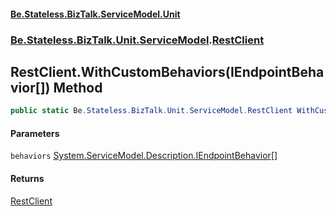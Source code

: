 #### [Be.Stateless.BizTalk.ServiceModel.Unit](README.md 'README')
### [Be.Stateless.BizTalk.Unit.ServiceModel](Be.Stateless.BizTalk.Unit.ServiceModel.md 'Be.Stateless.BizTalk.Unit.ServiceModel').[RestClient](RestClient.md 'Be.Stateless.BizTalk.Unit.ServiceModel.RestClient')

## RestClient.WithCustomBehaviors(IEndpointBehavior[]) Method

```csharp
public static Be.Stateless.BizTalk.Unit.ServiceModel.RestClient WithCustomBehaviors(params System.ServiceModel.Description.IEndpointBehavior[] behaviors);
```
#### Parameters

<a name='Be.Stateless.BizTalk.Unit.ServiceModel.RestClient.WithCustomBehaviors(System.ServiceModel.Description.IEndpointBehavior[]).behaviors'></a>

`behaviors` [System.ServiceModel.Description.IEndpointBehavior](https://docs.microsoft.com/en-us/dotnet/api/System.ServiceModel.Description.IEndpointBehavior 'System.ServiceModel.Description.IEndpointBehavior')[[]](https://docs.microsoft.com/en-us/dotnet/api/System.Array 'System.Array')

#### Returns
[RestClient](RestClient.md 'Be.Stateless.BizTalk.Unit.ServiceModel.RestClient')